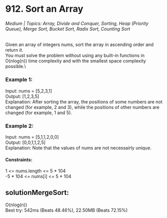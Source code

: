 # 912. Sort an Array
###### Medium | Topics: Array, Divide and Conquer, Sorting, Heap (Priority Queue), Merge Sort, Bucket Sort, Radix Sort, Counting Sort
Given an array of integers nums, sort the array in ascending order and return it.\
You must solve the problem without using any built-in functions in O(nlog(n)) time complexity and with the smallest space complexity possible.\
### Example 1:
Input: nums = [5,2,3,1]\
Output: [1,2,3,5]\
Explanation: After sorting the array, the positions of some numbers are not changed (for example, 2 and 3), while the positions of other numbers are changed (for example, 1 and 5).
### Example 2:
Input: nums = [5,1,1,2,0,0]\
Output: [0,0,1,1,2,5]\
Explanation: Note that the values of nums are not necessairly unique.
#### Constraints:
1 <= nums.length <= 5 * 104\
-5 * 104 <= nums[i] <= 5 * 104

## solutionMergeSort:
O(nlog(n))\
Best try: 542ms (Beats 48.46%), 22.50MB (Beats 72.15%)
